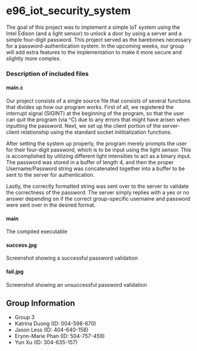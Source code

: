 # e96_iot_security_system

The goal of this project was to implement a simple IoT system using the Intel Edison (and a light sensor) to unlock a door by using a server and a simple four-digit password. This project served as the barebones necessary for a password-authentication system. In the upcoming weeks, our group will add extra features to the implementation to make it more secure and slightly more complex.

### Description of included files

#### main.c
Our project consists of a single source file that consists of several functions that divides up how our program works. First of all, we registered the interrupt signal (SIGINT) at the beginning of the program, so that the user can quit the program (via ^C) due to any errors that might have arisen when inputting the password. Next, we set up the client portion of the server-client relationship using the standard socket inititialization functions. 

After setting the system up properly, the program merely prompts the user for their four-digit password, which is to be input using the light sensor. This is accomplished by utilizing different light intensities to act as a binary input. The password was stored in a buffer of length 4, and then the proper Username/Password string was concatenated together into a buffer to be sent to the server for authentication.

Lastly, the correctly formatted string was sent over to the server to validate the correctness of the password. The server simply replies with a yes or no answer depending on if the correct group-specific username and password were sent over in the desired  format.

#### main
The compiled executable

#### success.jpg
Screenshot showing a successful password validation

#### fail.jpg
Screenshot showing an unsuccessful password validation

## Group Information

* Group 3
* Katrina Duong       (ID: 004-598-670) 
* Jason Less          (ID: 404-640-158)
* Erynn-Marie Phan    (ID: 504-757-459) 
* Yun Xu              (ID: 304-635-157)

